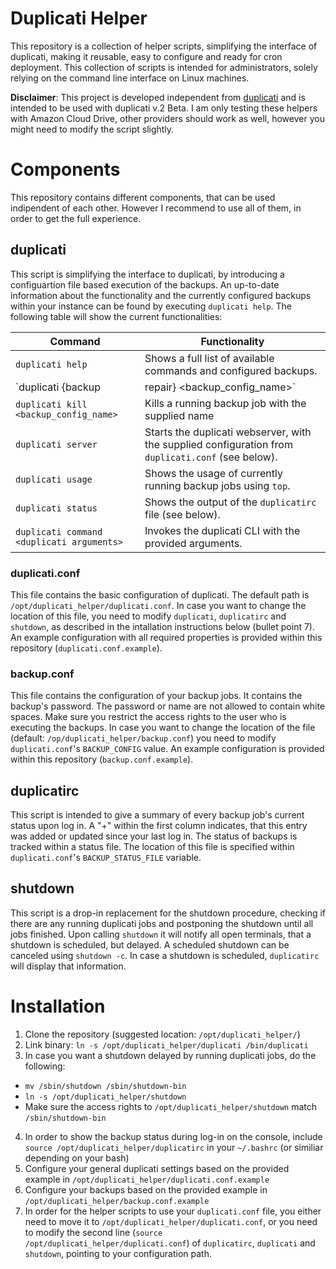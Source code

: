 # Duplicati Helper
This repository is a collection of helper scripts, simplifying the interface of duplicati, making it reusable, easy to configure and ready for cron deployment. This collection of scripts is intended for administrators, solely relying on the command line interface on Linux machines.

**Disclaimer**: This project is developed independent from [duplicati](https://github.com/duplicati/duplicati) and is intended to be used with duplicati v.2 Beta. I am only testing these helpers with Amazon Cloud Drive, other providers should work as well, however you might need to modify the script slightly.

# Components
This repository contains different components, that can be used indipendent of each other. However I recommend to use all of them, in order to get the full experience.

## duplicati
This script is simplifying the interface to duplicati, by introducing a configuartion file based execution of the backups. An up-to-date information about the functionality and the currently configured backups within your instance can be found by executing `duplicati help`. The following table will show the current functionalities:

Command | Functionality 
--- | --- 
`duplicati help` | Shows a full list of available commands and configured backups.
`duplicati {backup | repair} <backup_config_name>` | Starts the backup/repair of a pre-configured backup job. The backup will be put into a subfolder on your cloud provider with the configured backup name, the log will be written to the configured log directory with the name `duplicati.<backup_config_name>.log`. The backup is defined within `backup.conf` (see below). Optionally the backup name can be followed by the argument `quiet`, relaying all output to the log file (functionality not fully working, since [duplicati has a bug there](https://github.com/duplicati/duplicati/issues/1752). 
`duplicati kill <backup_config_name>` | Kills a running backup job with the supplied name
`duplicati server` | Starts the duplicati webserver, with the supplied configuration from `duplicati.conf` (see below).
`duplicati usage` | Shows the usage of currently running backup jobs using `top`.
`duplicati status` | Shows the output of the `duplicatirc` file (see below).
`duplicati command <duplicati arguments>` | Invokes the duplicati CLI with the provided arguments.

### duplicati.conf
This file contains the basic configuration of duplicati. The default path is `/opt/duplicati_helper/duplicati.conf`. In case you want to change the location of this file, you need to modify `duplicati`, `duplicatirc` and `shutdown`, as described in the intallation instructions below (bullet point 7). An example configuration with all required properties is provided within this repository (`duplicati.conf.example`).

### backup.conf
This file contains the configuration of your backup jobs. It contains the backup's password. The password or name are not allowed to contain white spaces. Make sure you restrict the access rights to the user who is executing the backups. In case you want to change the location of the file (default: `/op/duplicati_helper/backup.conf`) you need to modify `duplicati.conf`'s `BACKUP_CONFIG` value. An example configuration is provided within this repository (`backup.conf.example`).  

## duplicatirc
This script is intended to give a summary of every backup job's current status upon log in. A "+" within the first column indicates, that this entry was added or updated since your last log in. The status of backups is tracked within a status file. The location of this file is specified within `duplicati.conf`'s `BACKUP_STATUS_FILE` variable.

## shutdown
This script is a drop-in replacement for the shutdown procedure, checking if there are any running duplicati jobs and postponing the shutdown until all jobs finished. Upon calling `shutdown` it will notify all open terminals, that a shutdown is scheduled, but delayed. A scheduled shutdown can be canceled using `shutdown -c`. In case a shutdown is scheduled, `duplicatirc` will display that information.

# Installation
1. Clone the repository (suggested location: `/opt/duplicati_helper/`)
2. Link binary: `ln -s /opt/duplicati_helper/duplicati /bin/duplicati`
3. In case you want a shutdown delayed by running duplicati jobs, do the following:
  * `mv /sbin/shutdown /sbin/shutdown-bin`
  * `ln -s /opt/duplicati_helper/shutdown`
  * Make sure the access rights to `/opt/duplicati_helper/shutdown` match `/sbin/shutdown-bin`
4. In order to show the backup status during log-in on the console, include `source /opt/duplicati_helper/duplicatirc` in your `~/.bashrc` (or similiar depending on your bash)
5. Configure your general duplicati settings based on the provided example in `/opt/duplicati_helper/duplicati.conf.example`
6. Configure your backups based on the provided example in `/opt/duplicati_helper/backup.conf.example`
7. In order for the helper scripts to use your `duplicati.conf` file, you either need to move it to `/opt/duplicati_helper/duplicati.conf`, or you need to modify the second line (`source /opt/duplicati_helper/duplicati.conf`) of `duplicatirc`, `duplicati` and `shutdown`, pointing to your configuration path.
